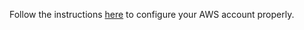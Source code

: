 Follow the instructions [here](https://github.com/opengovsg/isomer-egazette/?tab=readme-ov-file#developer-operations) to configure your AWS account properly.
